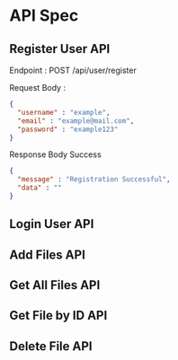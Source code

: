 # API Spec

## Register User API

Endpoint : POST /api/user/register

Request Body :

```json
{
  "username" : "example",
  "email" : "example@mail.com",
  "password" : "example123"
}
```

Response Body Success

```json
{
  "message" : "Registration Successful",
  "data" : ""
}
```

## Login User API

## Add Files API

## Get All Files API

## Get File by ID API

## Delete File API
